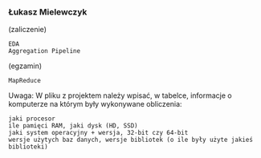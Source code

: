 ### Łukasz Mielewczyk

(zaliczenie)

    EDA
    Aggregation Pipeline

(egzamin)

    MapReduce

Uwaga: W pliku z projektem należy wpisać, w tabelce, informacje o komputerze na którym były wykonywane obliczenia:

    jaki procesor
    ile pamięci RAM, jaki dysk (HD, SSD)
    jaki system operacyjny + wersja, 32-bit czy 64-bit
    wersje użytych baz danych, wersje bibliotek (o ile były użyte jakieś biblioteki)

